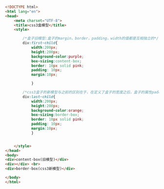 
<BlogInfo title="44.css盒模型" author="白日梦想猿" pv=0 read_times=0 pre_cost_time=0分43秒 category="css学习" tag_list="['css学习']" create_time="2020.07.21 14:05:28" update_time="2020.07.21 14:14:34" />

```html
<!DOCTYPE html>
<html lang="en">
<head>
    <meta charset="UTF-8">
    <title>css3盒模型</title>
    <style>

        /*盒子旧模型:盒子的margin，border，padding，width的值都是互相独立的*/
        div:first-child{
            width:200px;
            height:200px;
            background-color:purple;
            box-sizing:content-box;
            border: 10px solid pink;
            padding: 10px;
            margin:10px;

            }

        /*css3盒子的新模型与之前的区别在于，在定义了盒子的宽度之后，盒子的属性padding和border的宽度都被包括在width里面了*/
        div:last-child{
            width:200px;
            height:200px;
            background-color:orange;
            box-sizing:border-box;
            border: 10px solid pink;
            padding: 10px;
            margin:10px;
            }


    </style>
</head>
<body>
<div>content-box(旧模型)</div>
<div></div> <br>
<div>border-box(css3新模型)</div>

</body>
</html>
```
